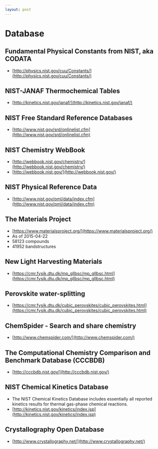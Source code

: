 ```yaml
---
layout: post
---
```


# Database

## Fundamental Physical Constants from NIST, aka CODATA
* [http://physics.nist.gov/cuu/Constants/](http://physics.nist.gov/cuu/Constants/)

## NIST-JANAF Thermochemical Tables
* [http://kinetics.nist.gov/janaf/](http://kinetics.nist.gov/janaf/)

## NIST Free Standard Reference Databases
* [http://www.nist.gov/srd/onlinelist.cfm](http://www.nist.gov/srd/onlinelist.cfm)

## NIST Chemistry WebBook
* [http://webbook.nist.gov/chemistry/](http://webbook.nist.gov/chemistry/)
* [http://webbook.nist.gov/](http://webbook.nist.gov/)

## NIST Physical Reference Data
* [http://www.nist.gov/pml/data/index.cfm](http://www.nist.gov/pml/data/index.cfm)

## The Materials Project
* [https://www.materialsproject.org/](https://www.materialsproject.org/)
* As of 2015-04-22
* 58123 compounds
* 41952 bandstructures

## New Light Harvesting Materials
* [https://cmr.fysik.dtu.dk/mp_gllbsc/mp_gllbsc.html](https://cmr.fysik.dtu.dk/mp_gllbsc/mp_gllbsc.html)

## Perovskite water-splitting
* [https://cmr.fysik.dtu.dk/cubic_perovskites/cubic_perovskites.html](https://cmr.fysik.dtu.dk/cubic_perovskites/cubic_perovskites.html)

## ChemSpider - Search and share chemistry
* [http://www.chemspider.com/](http://www.chemspider.com/)

## The Computational Chemistry Comparison and Benchmark Database (CCCBDB)
* [http://cccbdb.nist.gov/](http://cccbdb.nist.gov/)

## NIST Chemical Kinetics Database
* The NIST Chemical Kinetics Database includes essentially all reported kinetics results for thermal gas-phase chemical reactions.
* [http://kinetics.nist.gov/kinetics/index.jsp](http://kinetics.nist.gov/kinetics/index.jsp)

## Crystallography Open Database
* [http://www.crystallography.net/](http://www.crystallography.net/)
